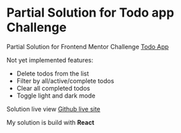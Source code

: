 # Partial Solution for Todo app Challenge

Partial Solution for Frontend Mentor Challenge <a href="https://www.frontendmentor.io/challenges/todo-app-Su1_KokOW"> Todo App </a>

Not yet implemented features:
- Delete todos from the list
- Filter by all/active/complete todos
- Clear all completed todos
- Toggle light and dark mode

Solution live view <a href="https://mortennorrehus.github.io/frontendmentor-todo-app"> Github live site </a>

My solution is build with <b>React</b>
